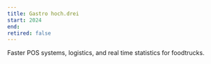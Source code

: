 ```yaml
---
title: Gastro hoch.drei
start: 2024
end: 
retired: false
---
```


Faster POS systems, logistics, and real time statistics for foodtrucks.